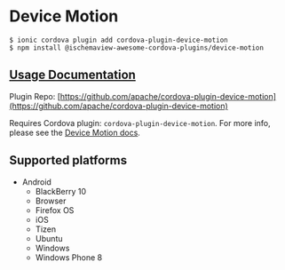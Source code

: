 # Device Motion

```text
$ ionic cordova plugin add cordova-plugin-device-motion
$ npm install @ischemaview-awesome-cordova-plugins/device-motion
```

## [Usage Documentation](https://danielsogl.gitbook.io/awesome-cordova-plugins/plugins/device-motion/)

Plugin Repo: [https://github.com/apache/cordova-plugin-device-motion](https://github.com/apache/cordova-plugin-device-motion)

Requires Cordova plugin: `cordova-plugin-device-motion`. For more info, please see the [Device Motion docs](https://github.com/apache/cordova-plugin-device-motion).

## Supported platforms

* Android
  * BlackBerry 10
  * Browser
  * Firefox OS
  * iOS
  * Tizen
  * Ubuntu
  * Windows
  * Windows Phone 8

